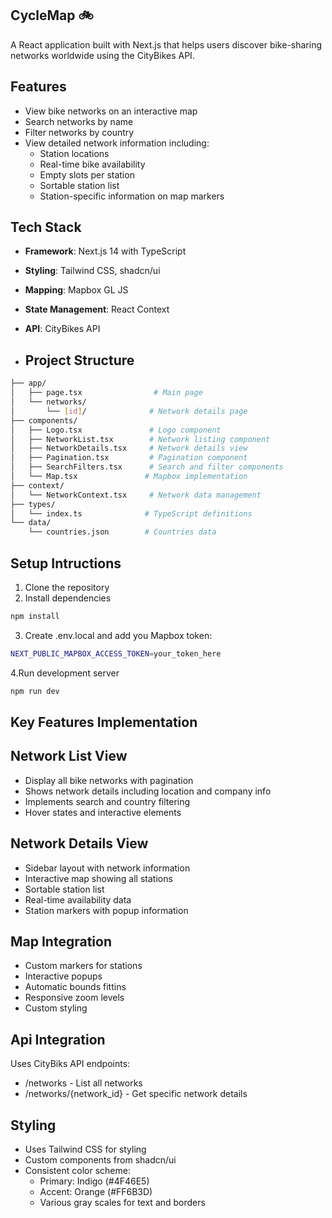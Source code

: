 

## CycleMap 🚲

A React application built with Next.js that helps users discover bike-sharing networks worldwide using the CityBikes API.

## Features
- View bike networks on an interactive map
- Search networks by name
- Filter networks by country
- View detailed network information including:
    - Station locations
    - Real-time bike availability
    - Empty slots per station
    - Sortable station list
    - Station-specific information on map markers

## Tech Stack
- **Framework**: Next.js 14 with TypeScript
- **Styling**: Tailwind CSS, shadcn/ui
- **Mapping**: Mapbox GL JS
- **State Management**: React Context
- **API**: CityBikes API

- ## Project Structure

```bash
├── app/
│   ├── page.tsx                # Main page
│   └── networks/
│       └── [id]/              # Network details page
├── components/
│   ├── Logo.tsx               # Logo component
│   ├── NetworkList.tsx        # Network listing component
│   ├── NetworkDetails.tsx     # Network details view
│   ├── Pagination.tsx         # Pagination component
│   ├── SearchFilters.tsx      # Search and filter components
│   └── Map.tsx               # Mapbox implementation
├── context/
│   └── NetworkContext.tsx     # Network data management
├── types/
│   └── index.ts              # TypeScript definitions
└── data/
    └── countries.json        # Countries data
```

## Setup Intructions

1. Clone the repository
2. Install dependencies
```bash
npm install
```
3. Create .env.local and add you Mapbox token:
```bash
NEXT_PUBLIC_MAPBOX_ACCESS_TOKEN=your_token_here
```
4.Run development server
```bash
npm run dev
```

## Key Features Implementation

## Network List View
- Display all bike networks with pagination
- Shows network details including location and company info
- Implements search and country filtering
- Hover states and interactive elements

## Network Details View
- Sidebar layout with network information
- Interactive map showing all stations
- Sortable station list
- Real-time availability data
- Station markers with popup information

## Map Integration

- Custom markers for stations
- Interactive popups
- Automatic bounds fittins
- Responsive zoom levels
- Custom styling

## Api Integration

Uses CityBiks API endpoints:
  - /networks - List all networks
  - /networks/{network_id} - Get specific network details

## Styling

- Uses Tailwind CSS for styling
- Custom components from shadcn/ui
- Consistent color scheme:
   - Primary: Indigo (#4F46E5)
   - Accent: Orange (#FF6B3D)
   - Various gray scales for text and borders
